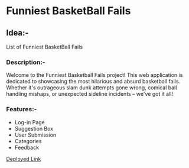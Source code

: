 # Funniest BasketBall Fails

## Idea:- 
List of Funniest BasketBall Fails

### Description:-

Welcome to the Funniest Basketball Fails project! This web application is dedicated to showcasing the most hilarious and absurd basketball fails. Whether it's outrageous slam dunk attempts gone wrong, comical ball handling mishaps, or unexpected sideline incidents – we've got it all!

### Features:- 

- Log-in Page
- Suggestion Box
- User Submission
- Categories
- Feedback

 [Deployed Link](https://basketball-fails.onrender.com)


